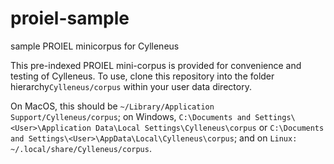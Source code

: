 # proiel-sample
sample PROIEL minicorpus for Cylleneus

This pre-indexed PROIEL mini-corpus is provided for convenience and testing of Cylleneus. To use, clone this repository into 
the folder hierarchy``Cylleneus/corpus`` within your user data directory.

On MacOS, this should be ``~/Library/Application Support/Cylleneus/corpus``; on Windows, ``C:\Documents and Settings\<User>\Application Data\Local Settings\Cylleneus\corpus`` or ``C:\Documents and Settings\<User>\AppData\Local\Cylleneus\corpus``; and on ``Linux: ~/.local/share/Cylleneus/corpus``.
